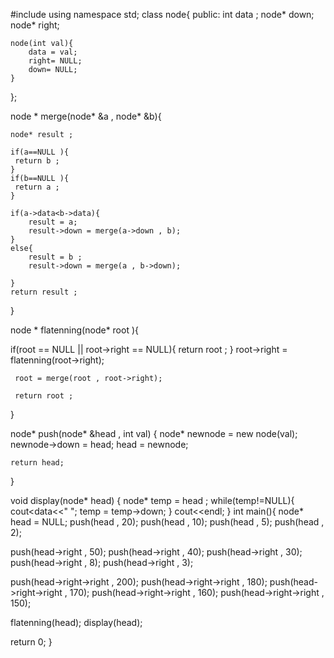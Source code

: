 #include<iostream>
using namespace std;
class node{
    public:
    int data ;
    node* down;
    node* right;


    node(int val){
        data = val;
        right= NULL;
        down= NULL;
    }
};

node * merge(node* &a , node* &b){

    node* result ; 

    if(a==NULL ){
     return b ;
    }
    if(b==NULL ){
     return a ;
    }
    
    if(a->data<b->data){
        result = a;
        result->down = merge(a->down , b);
    }
    else{
        result = b ;
        result->down = merge(a , b->down);  

    }
    return result ;
}

node * flatenning(node* root ){

  if(root == NULL || root->right == NULL){
      return root ;
  }
    root->right = flatenning(root->right);
     
     root = merge(root , root->right);

     return root ;

}





node* push(node* &head , int val) {
    node* newnode = new node(val);
    newnode->down = head;
    head = newnode;

    return head;
}

void display(node* head)
{
    node* temp = head ; 
    while(temp!=NULL){
        cout<<temp->data<<" ";
        temp = temp->down;
    }
    cout<<endl;
}
int main(){
    node* head = NULL;
push(head  , 20);
push(head  , 10);
push(head  , 5);
push(head  , 2);

push(head->right , 50);
push(head->right , 40);
push(head->right , 30);
push(head->right , 8);
push(head->right , 3);

push(head->right->right , 200);
push(head->right->right , 180);
push(head->right->right , 170);
push(head->right->right , 160);
push(head->right->right , 150);

 flatenning(head);
display(head);


return 0;
 }
